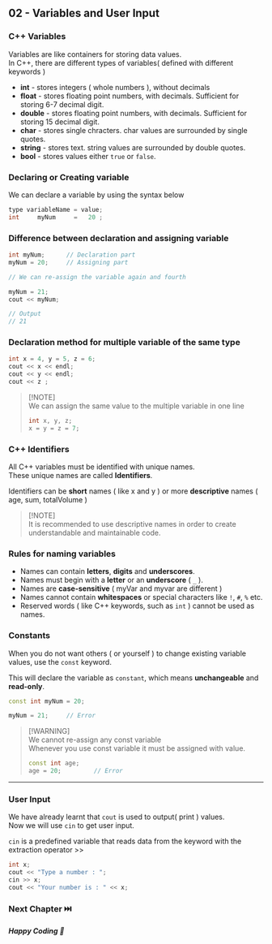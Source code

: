 ## 02 - Variables and User Input

### C++ Variables
Variables are like containers for storing data values.<br/>
In C++, there are different types of variables( defined with different keywords )

- **int** - stores integers ( whole numbers ), without decimals<br/>
- **float** - stores floating point numbers, with decimals. Sufficient for storing 6-7 decimal digit.<br/>
- **double** - stores floating point numbers, with decimals. Sufficient for storing 15 decimal digit.<br/>
- **char** - stores single chracters. char values are surrounded by single quotes.<br/>
- **string** - stores text. string values are surrounded by double quotes.<br/>
- **bool** - stores values either `true` or `false`.

### Declaring or Creating variable
We can declare a variable by using the syntax below
```cpp
type variableName = value;
int     myNum     =   20 ;
```

### Difference between declaration and assigning variable
```cpp
int myNum;      // Declaration part
myNum = 20;     // Assigning part

// We can re-assign the variable again and fourth

myNum = 21;
cout << myNum;

// Output
// 21
```

### Declaration method for multiple variable of the same type
```cpp
int x = 4, y = 5, z = 6;
cout << x << endl;
cout << y << endl;
cout << z ;
```
> [!NOTE]\
> We can assign the same value to the multiple variable in one line
> ```cpp
> int x, y, z;
> x = y = z = 7;
> ```

### C++ Identifiers
All C++ variables must be identified with unique names.<br/>
These unique names are called **Identifiers**.

Identifiers can be **short** names ( like x and y ) or more **descriptive** names ( age, sum, totalVolume )

> [!NOTE]\
> It is recommended to use descriptive names in order to create understandable and maintainable code.

### Rules for naming variables

- Names can contain **letters**, **digits** and **underscores**.
- Names must begin with a **letter** or an **underscore** ( `_` ).
- Names are **case-sensitive** ( myVar and myvar are different )
- Names cannot contain **whitespaces** or special characters like `!`, `#`, `%` etc.
- Reserved words ( like C++ keywords, such as `int` ) cannot be used as names.

### Constants

When you do not want others ( or yourself ) to change existing variable values, use the `const` keyword.

This will declare the variable as `constant`, which means **unchangeable** and **read-only**. 
```cpp
const int myNum = 20;

myNum = 21;     // Error
```
> [!WARNING]\
> We cannot re-assign any const variable\
> Whenever you use const variable it must be assigned with value.
> ```cpp
> const int age;
> age = 20;         // Error
> ```

***

### User Input

We have already learnt that `cout` is used to output( print ) values.<br/>
Now we will use `cin` to get user input.

`cin` is a predefined variable that reads data from the keyword with the extraction operator >>

```cpp
int x;
cout << "Type a number : ";
cin >> x;
cout << "Your number is : " << x;
```

### Next Chapter ⏭️

##### Happy Coding 💖